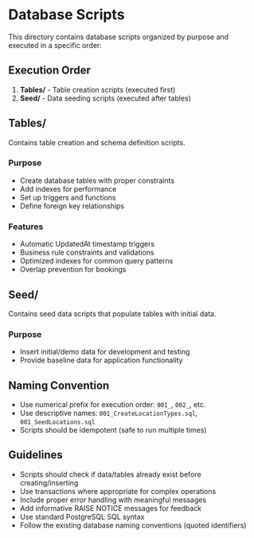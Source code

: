 # Database Scripts

This directory contains database scripts organized by purpose and executed in a specific order:

## Execution Order
1. **Tables/** - Table creation scripts (executed first)
2. **Seed/** - Data seeding scripts (executed after tables)

## Tables/
Contains table creation and schema definition scripts.

### Purpose
- Create database tables with proper constraints
- Add indexes for performance
- Set up triggers and functions
- Define foreign key relationships

### Features
- Automatic UpdatedAt timestamp triggers
- Business rule constraints and validations
- Optimized indexes for common query patterns
- Overlap prevention for bookings

## Seed/
Contains seed data scripts that populate tables with initial data.

### Purpose
- Insert initial/demo data for development and testing
- Provide baseline data for application functionality

## Naming Convention
- Use numerical prefix for execution order: `001_`, `002_`, etc.
- Use descriptive names: `001_CreateLocationTypes.sql`, `001_SeedLocations.sql`
- Scripts should be idempotent (safe to run multiple times)

## Guidelines
- Scripts should check if data/tables already exist before creating/inserting
- Use transactions where appropriate for complex operations
- Include proper error handling with meaningful messages
- Add informative RAISE NOTICE messages for feedback
- Use standard PostgreSQL SQL syntax
- Follow the existing database naming conventions (quoted identifiers)